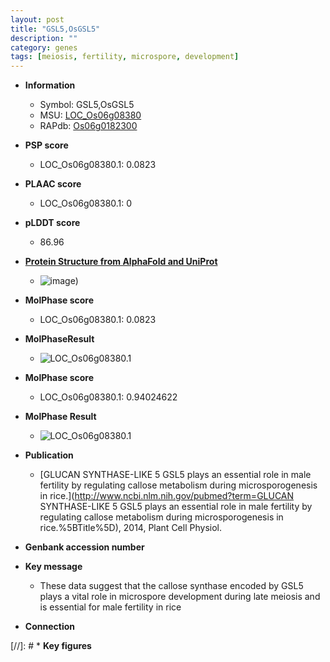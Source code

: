 ```yaml
---
layout: post
title: "GSL5,OsGSL5"
description: ""
category: genes
tags: [meiosis, fertility, microspore, development]
---
```


* **Information**  
    + Symbol: GSL5,OsGSL5  
    + MSU: [LOC_Os06g08380](http://rice.plantbiology.msu.edu/cgi-bin/ORF_infopage.cgi?orf=LOC_Os06g08380)  
    + RAPdb: [Os06g0182300](http://rapdb.dna.affrc.go.jp/viewer/gbrowse_details/irgsp1?name=Os06g0182300)  

* **PSP score**  
    + LOC_Os06g08380.1: 0.0823 

* **PLAAC score**  
    + LOC_Os06g08380.1: 0 

* **pLDDT score**
    + 86.96

* **[Protein Structure from AlphaFold and UniProt](https://www.uniprot.org/uniprotkb/Q0DE26/entry#structure)**
    + ![image](https://ricepsp.github.io/images/Q0/AF-Q0DE26-F1.png))

* **MolPhase score**
    + LOC_Os06g08380.1: 0.0823

* **MolPhaseResult**
    + ![LOC_Os06g08380.1](https://ricepsp.github.io/pictures/LOC_Os06g/LOC_Os06g08380.1.png)

* **MolPhase score**
    + LOC_Os06g08380.1: 0.94024622

* **MolPhase Result**
    + ![LOC_Os06g08380.1](https://304243504.github.io/Pictures/LOC_Os06g/LOC_Os06g08380.1.png)

* **Publication**  
    + [GLUCAN SYNTHASE-LIKE 5 GSL5 plays an essential role in male fertility by regulating callose metabolism during microsporogenesis in rice.](http://www.ncbi.nlm.nih.gov/pubmed?term=GLUCAN SYNTHASE-LIKE 5 GSL5 plays an essential role in male fertility by regulating callose metabolism during microsporogenesis in rice.%5BTitle%5D), 2014, Plant Cell Physiol.

* **Genbank accession number**  

* **Key message**  
    + These data suggest that the callose synthase encoded by GSL5 plays a vital role in microspore development during late meiosis and is essential for male fertility in rice

* **Connection**  

[//]: # * **Key figures**  


